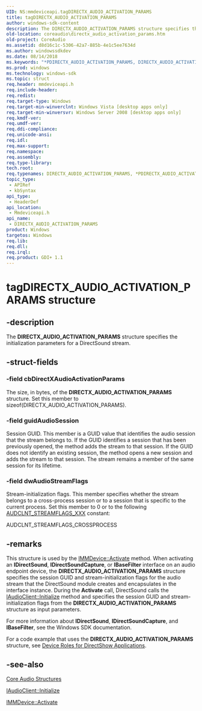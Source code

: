 ```yaml
---
UID: NS:mmdeviceapi.tagDIRECTX_AUDIO_ACTIVATION_PARAMS
title: tagDIRECTX_AUDIO_ACTIVATION_PARAMS
author: windows-sdk-content
description: The DIRECTX_AUDIO_ACTIVATION_PARAMS structure specifies the initialization parameters for a DirectSound stream.
old-location: coreaudio\directx_audio_activation_params.htm
old-project: CoreAudio
ms.assetid: d8d16c1c-5306-42a7-885b-4e1c5ee7634d
ms.author: windowssdkdev
ms.date: 08/14/2018
ms.keywords: "*PDIRECTX_AUDIO_ACTIVATION_PARAMS, DIRECTX_AUDIO_ACTIVATION_PARAMS, DIRECTX_AUDIO_ACTIVATION_PARAMS structure [Core Audio], PDIRECTX_AUDIO_ACTIVATION_PARAMS, PDIRECTX_AUDIO_ACTIVATION_PARAMS structure pointer [Core Audio], coreaudio.directx_audio_activation_params, mmdeviceapi/DIRECTX_AUDIO_ACTIVATION_PARAMS, mmdeviceapi/PDIRECTX_AUDIO_ACTIVATION_PARAMS, tagDIRECTX_AUDIO_ACTIVATION_PARAMS"
ms.prod: windows
ms.technology: windows-sdk
ms.topic: struct
req.header: mmdeviceapi.h
req.include-header: 
req.redist: 
req.target-type: Windows
req.target-min-winverclnt: Windows Vista [desktop apps only]
req.target-min-winversvr: Windows Server 2008 [desktop apps only]
req.kmdf-ver: 
req.umdf-ver: 
req.ddi-compliance: 
req.unicode-ansi: 
req.idl: 
req.max-support: 
req.namespace: 
req.assembly: 
req.type-library: 
tech.root: 
req.typenames: DIRECTX_AUDIO_ACTIVATION_PARAMS, *PDIRECTX_AUDIO_ACTIVATION_PARAMS
topic_type:
 - APIRef
 - kbSyntax
api_type:
 - HeaderDef
api_location:
 - Mmdeviceapi.h
api_name:
 - DIRECTX_AUDIO_ACTIVATION_PARAMS
product: Windows
targetos: Windows
req.lib: 
req.dll: 
req.irql: 
req.product: GDI+ 1.1
---
```


# tagDIRECTX_AUDIO_ACTIVATION_PARAMS structure


## -description



The <b>DIRECTX_AUDIO_ACTIVATION_PARAMS</b> structure specifies the initialization parameters for a DirectSound stream.




## -struct-fields




### -field cbDirectXAudioActivationParams

The size, in bytes, of the <b>DIRECTX_AUDIO_ACTIVATION_PARAMS</b> structure. Set this member to sizeof(DIRECTX_AUDIO_ACTIVATION_PARAMS).


### -field guidAudioSession

Session GUID. This member is a GUID value that identifies the audio session that the stream belongs to. If the GUID identifies a session that has been previously opened, the method adds the stream to that session. If the GUID does not identify an existing session, the method opens a new session and adds the stream to that session. The stream remains a member of the same session for its lifetime.


### -field dwAudioStreamFlags

Stream-initialization flags. This member specifies whether the stream belongs to a cross-process session or to a session that is specific to the current process. Set this member to 0 or to the following <a href="https://msdn.microsoft.com/7b2267c3-79f5-4ada-a7ce-78dd514f8487">AUDCLNT_STREAMFLAGS_XXX</a> constant:

AUDCLNT_STREAMFLAGS_CROSSPROCESS


## -remarks



This structure is used by the <a href="https://msdn.microsoft.com/12e4a117-1fa3-49c8-949b-8973edf7e12e">IMMDevice::Activate</a> method. When activating an <b>IDirectSound</b>, <b>IDirectSoundCapture</b>, or <b>IBaseFilter</b> interface on an audio endpoint device, the <b>DIRECTX_AUDIO_ACTIVATION_PARAMS</b> structure specifies the session GUID and stream-initialization flags for the audio stream that the DirectSound module creates and encapsulates in the interface instance. During the <b>Activate</b> call, DirectSound calls the <a href="https://msdn.microsoft.com/eb778503-06f8-4705-9f8d-9a4fd886ae27">IAudioClient::Initialize</a> method and specifies the session GUID and stream-initialization flags from the <b>DIRECTX_AUDIO_ACTIVATION_PARAMS</b> structure as input parameters.

For more information about <b>IDirectSound</b>, <b>IDirectSoundCapture</b>, and <b>IBaseFilter</b>, see the Windows SDK documentation.

For a code example that uses the <b>DIRECTX_AUDIO_ACTIVATION_PARAMS</b> structure, see <a href="https://msdn.microsoft.com/54f42bda-b4a0-465c-9ce6-9102d2908776">Device Roles for DirectShow Applications</a>. 




## -see-also




<a href="https://msdn.microsoft.com/92585cd4-baa9-4f75-816e-b83f5badad37">Core Audio Structures</a>



<a href="https://msdn.microsoft.com/eb778503-06f8-4705-9f8d-9a4fd886ae27">IAudioClient::Initialize</a>



<a href="https://msdn.microsoft.com/12e4a117-1fa3-49c8-949b-8973edf7e12e">IMMDevice::Activate</a>
 

 

